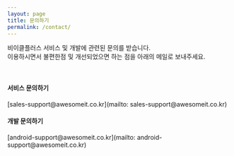 ```yaml
---
layout: page
title: 문의하기
permalink: /contact/
---
```


비이클플러스 서비스 및 개발에 관련된 문의를 받습니다. <br>
이용하시면서 불편한점 및 개선되었으면 하는 점을 아래의 메일로 보내주세요.<br> 

<br>

<h4>서비스 문의하기</h4>
 [sales-support@awesomeit.co.kr](mailto: sales-support@awesomeit.co.kr)

<h4>개발 문의하기</h4>
[android-support@awesomeit.co.kr](mailto: android-support@awesomeit.co.kr)
